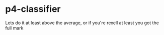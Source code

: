 # p4-classifier
Lets do it at least above the average, or if you're rexell at least you got the full mark
